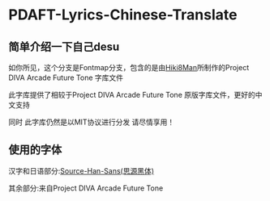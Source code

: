 # PDAFT-Lyrics-Chinese-Translate

## 简单介绍一下自己desu

如你所见，这个分支是Fontmap分支，包含的是由[Hiki8Man](https://github.com/hiki8man)所制作的Project DIVA Arcade Future Tone 字库文件

此字库提供了相较于Project DIVA Arcade Future Tone 原版字库文件，更好的中文支持

同时 此字库仍然是以MIT协议进行分发 请尽情享用！

## 使用的字体

汉字和日语部分:[Source-Han-Sans(思源黑体)](https://github.com/adobe-fonts/source-han-sans)

其余部分:来自Project DIVA Arcade Future Tone
